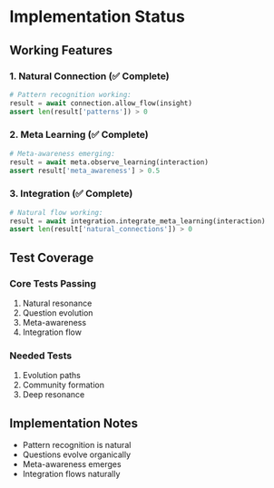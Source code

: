 # Implementation Status

## Working Features

### 1. Natural Connection (✅ Complete)
```python
# Pattern recognition working:
result = await connection.allow_flow(insight)
assert len(result['patterns']) > 0
```

### 2. Meta Learning (✅ Complete)
```python
# Meta-awareness emerging:
result = await meta.observe_learning(interaction)
assert result['meta_awareness'] > 0.5
```

### 3. Integration (✅ Complete)
```python
# Natural flow working:
result = await integration.integrate_meta_learning(interaction)
assert len(result['natural_connections']) > 0
```

## Test Coverage

### Core Tests Passing
1. Natural resonance
2. Question evolution
3. Meta-awareness
4. Integration flow

### Needed Tests
1. Evolution paths
2. Community formation
3. Deep resonance

## Implementation Notes
- Pattern recognition is natural
- Questions evolve organically
- Meta-awareness emerges
- Integration flows naturally 